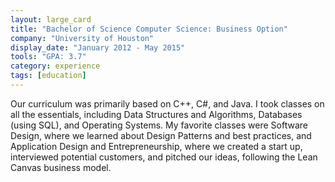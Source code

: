 ```yaml
---
layout: large_card
title: "Bachelor of Science Computer Science: Business Option"
company: "University of Houston"
display_date: "January 2012 - May 2015"
tools: "GPA: 3.7"
category: experience
tags: [education]
---
```


Our curriculum was primarily based on C++, C#, and Java.
I took classes on all the essentials, including Data Structures and Algorithms,
Databases (using SQL), and Operating Systems. My favorite classes were Software Design,
where we learned about Design Patterns and best practices, and Application Design and Entrepreneurship,
where we created a start up, interviewed potential customers, and pitched our ideas,
following the Lean Canvas business model.
